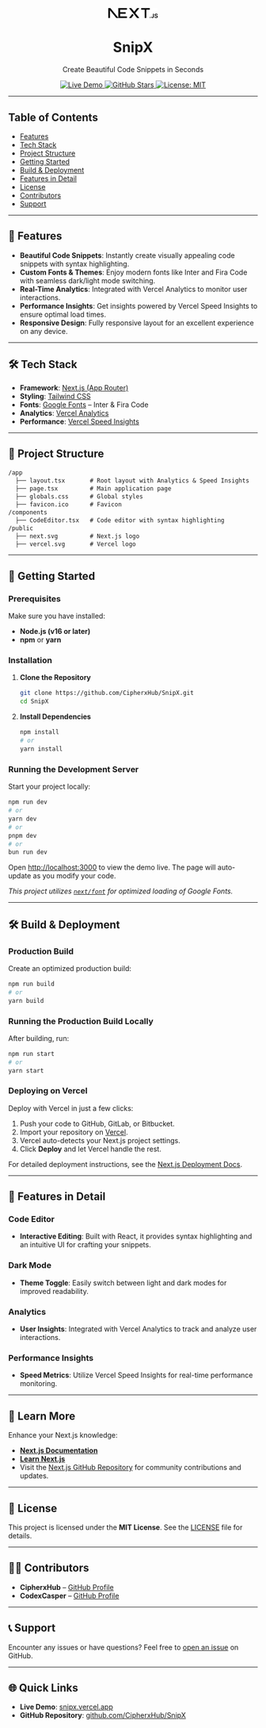<div align="center">
  <img src="https://raw.githubusercontent.com/CipherxHub/SnipX/main/public/next.svg" alt="SnipX Logo" width="100" />
  <h1>SnipX</h1>
  <p>Create Beautiful Code Snippets in Seconds</p>
  <p>
    <a href="https://snipx.vercel.app" target="_blank">
      <img src="https://img.shields.io/badge/Live-Demo-brightgreen.svg" alt="Live Demo" />
    </a>
    <a href="https://github.com/CipherxHub/SnipX" target="_blank">
      <img src="https://img.shields.io/github/stars/CipherxHub/SnipX?style=social" alt="GitHub Stars" />
    </a>
    <a href="https://github.com/CipherxHub/SnipX/blob/main/LICENSE" target="_blank">
      <img src="https://img.shields.io/github/license/CipherxHub/SnipX" alt="License: MIT" />
    </a>
  </p>
</div>

---

## Table of Contents

- [Features](#features)
- [Tech Stack](#tech-stack)
- [Project Structure](#project-structure)
- [Getting Started](#getting-started)
- [Build & Deployment](#build--deployment)
- [Features in Detail](#features-in-detail)
- [License](#license)
- [Contributors](#contributors)
- [Support](#support)

---

## 🚀 Features

- **Beautiful Code Snippets**: Instantly create visually appealing code snippets with syntax highlighting.
- **Custom Fonts & Themes**: Enjoy modern fonts like Inter and Fira Code with seamless dark/light mode switching.
- **Real-Time Analytics**: Integrated with Vercel Analytics to monitor user interactions.
- **Performance Insights**: Get insights powered by Vercel Speed Insights to ensure optimal load times.
- **Responsive Design**: Fully responsive layout for an excellent experience on any device.

---

## 🛠️ Tech Stack

- **Framework**: [Next.js (App Router)](https://nextjs.org/)
- **Styling**: [Tailwind CSS](https://tailwindcss.com/)
- **Fonts**: [Google Fonts](https://fonts.google.com/) – Inter & Fira Code
- **Analytics**: [Vercel Analytics](https://vercel.com/analytics)
- **Performance**: [Vercel Speed Insights](https://vercel.com/docs/speed-insights)

---

## 📂 Project Structure

```plaintext
/app
  ├── layout.tsx       # Root layout with Analytics & Speed Insights
  ├── page.tsx         # Main application page
  ├── globals.css      # Global styles
  ├── favicon.ico      # Favicon
/components
  ├── CodeEditor.tsx   # Code editor with syntax highlighting
/public
  ├── next.svg         # Next.js logo
  ├── vercel.svg       # Vercel logo
```

---

## 🚀 Getting Started

### Prerequisites

Make sure you have installed:
- **Node.js (v16 or later)**
- **npm** or **yarn**

### Installation

1. **Clone the Repository**
   ```bash
   git clone https://github.com/CipherxHub/SnipX.git
   cd SnipX
   ```

2. **Install Dependencies**
   ```bash
   npm install
   # or
   yarn install
   ```

### Running the Development Server

Start your project locally:
```bash
npm run dev
# or
yarn dev
# or
pnpm dev
# or
bun run dev
```
Open [http://localhost:3000](http://localhost:3000) to view the demo live. The page will auto-update as you modify your code.

*This project utilizes [`next/font`](https://nextjs.org/docs/basic-features/font-optimization) for optimized loading of Google Fonts.*

---

## 🛠️ Build & Deployment

### Production Build

Create an optimized production build:
```bash
npm run build
# or
yarn build
```

### Running the Production Build Locally

After building, run:
```bash
npm run start
# or
yarn start
```

### Deploying on Vercel

Deploy with Vercel in just a few clicks:
1. Push your code to GitHub, GitLab, or Bitbucket.
2. Import your repository on [Vercel](https://vercel.com/new?utm_source=create-next-app-readme).
3. Vercel auto-detects your Next.js project settings.
4. Click **Deploy** and let Vercel handle the rest.

For detailed deployment instructions, see the [Next.js Deployment Docs](https://nextjs.org/docs/deployment).

---

## 🌟 Features in Detail

### Code Editor
- **Interactive Editing**: Built with React, it provides syntax highlighting and an intuitive UI for crafting your snippets.

### Dark Mode
- **Theme Toggle**: Easily switch between light and dark modes for improved readability.

### Analytics
- **User Insights**: Integrated with Vercel Analytics to track and analyze user interactions.

### Performance Insights
- **Speed Metrics**: Utilize Vercel Speed Insights for real-time performance monitoring.

---

## 📖 Learn More

Enhance your Next.js knowledge:
- **[Next.js Documentation](https://nextjs.org/docs)**
- **[Learn Next.js](https://nextjs.org/learn)**
- Visit the [Next.js GitHub Repository](https://github.com/vercel/next.js) for community contributions and updates.

---

## 📜 License

This project is licensed under the **MIT License**. See the [LICENSE](https://github.com/CipherxHub/SnipX/blob/main/LICENSE) file for details.

---

## 👨‍💻 Contributors

- **CipherxHub** – [GitHub Profile](https://github.com/CipherxHub)
- **CodexCasper** – [GitHub Profile](https://github.com/codexcasper)

---

## 📞 Support

Encounter any issues or have questions? Feel free to [open an issue](https://github.com/CipherxHub/SnipX/issues) on GitHub.

---

## 🌐 Quick Links

- **Live Demo**: [snipx.vercel.app](https://snipx.vercel.app)
- **GitHub Repository**: [github.com/CipherxHub/SnipX](https://github.com/CipherxHub/SnipX)
```

